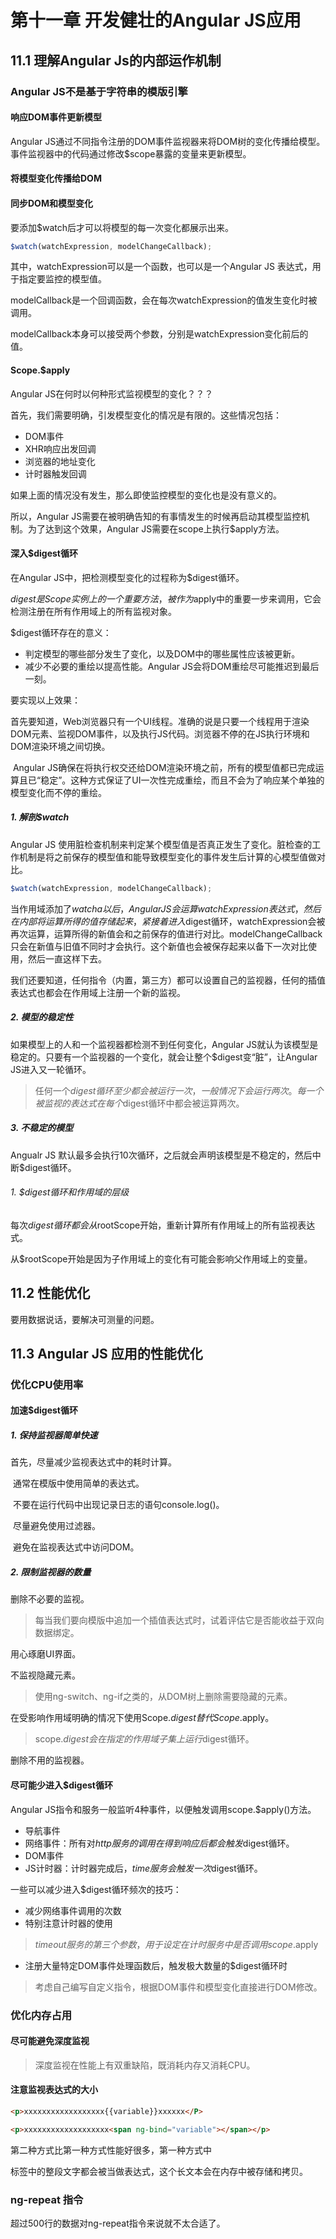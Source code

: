 # 第十一章 开发健壮的Angular JS应用

## 11.1 理解Angular Js的内部运作机制

### Angular JS不是基于字符串的模版引擎

#### 响应DOM事件更新模型

Angular JS通过不同指令注册的DOM事件监视器来将DOM树的变化传播给模型。事件监视器中的代码通过修改$scope暴露的变量来更新模型。

#### 将模型变化传播给DOM

#### 同步DOM和模型变化

要添加$watch后才可以将模型的每一次变化都展示出来。

```javascript
$watch(watchExpression, modelChangeCallback);
```

其中，watchExpression可以是一个函数，也可以是一个Angular JS 表达式，用于指定要监控的模型值。

modelCallback是一个回调函数，会在每次watchExpression的值发生变化时被调用。

modelCallback本身可以接受两个参数，分别是watchExpression变化前后的值。

#### Scope.$apply

Angular JS在何时以何种形式监视模型的变化？？？

首先，我们需要明确，引发模型变化的情况是有限的。这些情况包括：

- DOM事件
- XHR响应出发回调
- 浏览器的地址变化
- 计时器触发回调

如果上面的情况没有发生，那么即使监控模型的变化也是没有意义的。

所以，Angular JS需要在被明确告知的有事情发生的时候再启动其模型监控机制。为了达到这个效果，Angular JS需要在scope上执行$apply方法。

#### 深入$digest循环

在Angular JS中，把检测模型变化的过程称为$digest循环。

$digest是Scope实例上的一个重要方法，被作为$apply中的重要一步来调用，它会检测注册在所有作用域上的所有监视对象。

$digest循环存在的意义：

- 判定模型的哪些部分发生了变化，以及DOM中的哪些属性应该被更新。
- 减少不必要的重绘以提高性能。Angular JS会将DOM重绘尽可能推迟到最后一刻。

要实现以上效果：

​	首先要知道，Web浏览器只有一个UI线程。准确的说是只要一个线程用于渲染DOM元素、监视DOM事件，以及执行JS代码。浏览器不停的在JS执行环境和DOM渲染环境之间切换。

​	Angular JS确保在将执行权交还给DOM渲染环境之前，所有的模型值都已完成运算且已“稳定”。这种方式保证了UI一次性完成重绘，而且不会为了响应某个单独的模型变化而不停的重绘。

##### 1. 解剖$watch 

Angular JS 使用脏检查机制来判定某个模型值是否真正发生了变化。脏检查的工作机制是将之前保存的模型值和能导致模型变化的事件发生后计算的心模型值做对比。

```javascript
$watch(watchExpression, modelChangeCallback);
```

当作用域添加了$watcha以后，Angular JS会运算watchExpression表达式，然后在内部将运算所得的值存储起来，紧接着进入$digest循环，watchExpression会被再次运算，运算所得的新值会和之前保存的值进行对比。modelChangeCallback只会在新值与旧值不同时才会执行。这个新值也会被保存起来以备下一次对比使用，然后一直这样下去。

我们还要知道，任何指令（内置，第三方）都可以设置自己的监视器，任何的插值表达式也都会在作用域上注册一个新的监视。

##### 2. 模型的稳定性

如果模型上的人和一个监视器都检测不到任何变化，Angular JS就认为该模型是稳定的。只要有一个监视器的一个变化，就会让整个$digest变“脏”，让Angular JS进入又一轮循环。

> 任何一个$digest循环至少都会被运行一次，一般情况下会运行两次。每一个被监视的表达式在每个$digest循环中都会被运算两次。

##### 3. 不稳定的模型

Angualr JS 默认最多会执行10次循环，之后就会声明该模型是不稳定的，然后中断$digest循环。

###### 1. $digest循环和作用域的层级

每次$digest循环都会从$rootScope开始，重新计算所有作用域上的所有监视表达式。

从$rootScope开始是因为子作用域上的变化有可能会影响父作用域上的变量。

## 11.2 性能优化

要用数据说话，要解决可测量的问题。

## 11.3 Angular JS 应用的性能优化

### 优化CPU使用率

#### 加速$digest循环

##### 1. 保持监视器简单快速

首先，尽量减少监视表达式中的耗时计算。

​	通常在模版中使用简单的表达式。

​	不要在运行代码中出现记录日志的语句console.log()。

​	尽量避免使用过滤器。

​	避免在监视表达式中访问DOM。

##### 2. 限制监视器的数量

删除不必要的监视。

> 每当我们要向模版中追加一个插值表达式时，试着评估它是否能收益于双向数据绑定。

用心琢磨UI界面。

不监视隐藏元素。

> 使用ng-switch、ng-if之类的，从DOM树上删除需要隐藏的元素。

在受影响作用域明确的情况下使用Scope.$digest替代Scope.$apply。

>  scope.$digest会在指定的作用域子集上运行$digest循环。

删除不用的监视器。

#### 尽可能少进入$digest循环

Angular JS指令和服务一般监听4种事件，以便触发调用scope.$apply()方法。

- 导航事件
- 网络事件：所有对$http服务的调用在得到响应后都会触发$digest循环。
- DOM事件
- JS计时器：计时器完成后，$time服务会触发一次$digest循环。

一些可以减少进入$digest循环频次的技巧：

- 减少网络事件调用的次数
- 特别注意计时器的使用

> $timeout服务的第三个参数，用于设定在计时服务中是否调用scope.$apply

- 注册大量特定DOM事件处理函数后，触发极大数量的$digest循环时

> 考虑自己编写自定义指令，根据DOM事件和模型变化直接进行DOM修改。

### 优化内存占用

#### 尽可能避免深度监视

> 深度监视在性能上有双重缺陷，既消耗内存又消耗CPU。

#### 注意监视表达式的大小

```html
<p>xxxxxxxxxxxxxxxxxx{{variable}}xxxxxx</P>
```

```html
<p>xxxxxxxxxxxxxxxxxxx<span ng-bind="variable"></span></p>
```

第二种方式比第一种方式性能好很多，第一种方式中<p>标签中的整段文字都会被当做表达式，这个长文本会在内存中被存储和拷贝。

### ng-repeat 指令

超过500行的数据对ng-repeat指令来说就不太合适了。















